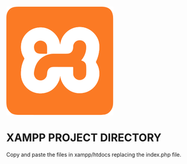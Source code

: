<img src="welcome/img/xampp-logo.svg" /><h1>XAMPP PROJECT DIRECTORY</h1>
Copy and paste the files in xampp/htdocs replacing the index.php file.
 
 